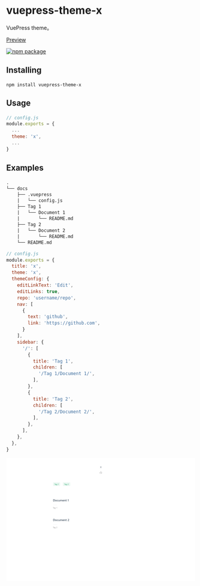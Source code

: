 # vuepress-theme-x

VuePress theme。

[Preview](https://h69.github.io)

[![npm package](https://nodei.co/npm/vuepress-theme-x.png?downloads=true&downloadRank=true&stars=true)](https://www.npmjs.com/package/vuepress-theme-x)


## Installing
```
npm install vuepress-theme-x
```

## Usage
```JavaScript
// config.js
module.exports = {
  ...
  theme: 'x',
  ...
}
``` 

## Examples
```
.
└── docs 
    ├── .vuepress 
    |   └── config.js
    ├── Tag 1
    |   └── Document 1
    |       └── README.md
    ├── Tag 2
    |   └── Document 2
    |       └── README.md
    └── README.md 
```

```JavaScript
// config.js
module.exports = {
  title: 'x',
  theme: 'x',
  themeConfig: {
    editLinkText: 'Edit',
    editLinks: true,
    repo: 'username/repo',
    nav: [
      {
        text: 'github',
        link: 'https://github.com',
      }
    ],
    sidebar: {
      '/': [
        {
          title: 'Tag 1',
          children: [
            '/Tag 1/Document 1/',
          ],
        },
        {
          title: 'Tag 2',
          children: [
            '/Tag 2/Document 2/',
          ],
        },
      ],
    },
  },
}
```
![](./vuepress-theme-x.png)

